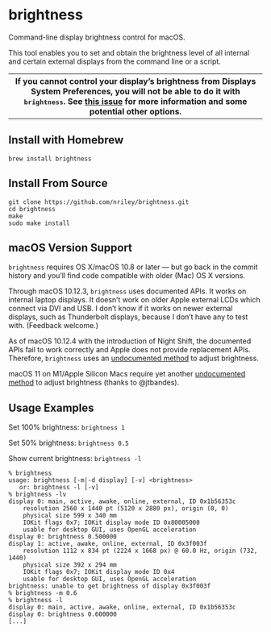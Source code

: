 brightness
==========

Command-line display brightness control for macOS.

This tool enables you to set and obtain the brightness level of all
internal and certain external displays from the command line or a
script.

<table><tr><th> If you cannot control your display’s brightness from
Displays System Preferences, you will not be able to do it with
<tt>brightness</tt>. See <a
href="https://github.com/nriley/brightness/issues/11">this issue</a>
for more information and some potential other options.
</th></tr></table>

Install with Homebrew
--------------------

```brew install brightness```

Install From Source
------------------

```shell
git clone https://github.com/nriley/brightness.git
cd brightness
make
sudo make install
```

macOS Version Support
---------------------

`brightness` requires OS X/macOS 10.8 or later — but go back in the
commit history and you’ll find code compatible with older (Mac) OS X
versions.

Through macOS 10.12.3, `brightness` uses documented APIs.  It works on
internal laptop displays.  It doesn’t work on older Apple external
LCDs which connect via DVI and USB.  I don’t know if it works on newer
external displays, such as Thunderbolt displays, because I don’t have
any to test with.  (Feedback welcome.)

As of macOS 10.12.4 with the introduction of Night Shift, the
documented APIs fail to work correctly and Apple does not provide
replacement APIs.  Therefore, `brightness` uses an [undocumented
method](https://github.com/nriley/brightness/issues/21) to adjust
brightness.

macOS 11 on M1/Apple Silicon Macs require yet another [undocumented
method](https://github.com/nriley/brightness/pull/36) to adjust
brightness (thanks to @jtbandes).

Usage Examples
--------------

Set 100% brightness: ```brightness 1```

Set 50% brightness: ```brightness 0.5```

Show current brightness: ```brightness -l```

````
% brightness
usage: brightness [-m|-d display] [-v] <brightness>
   or: brightness -l [-v]
% brightness -lv
display 0: main, active, awake, online, external, ID 0x1b56353c
	resolution 2560 x 1440 pt (5120 x 2880 px), origin (0, 0)
	physical size 599 x 340 mm
	IOKit flags 0x7; IOKit display mode ID 0x80005000
	usable for desktop GUI, uses OpenGL acceleration
display 0: brightness 0.500000
display 1: active, awake, online, external, ID 0x3f003f
	resolution 1112 x 834 pt (2224 x 1668 px) @ 60.0 Hz, origin (732, 1440)
	physical size 392 x 294 mm
	IOKit flags 0x7; IOKit display mode ID 0x4
	usable for desktop GUI, uses OpenGL acceleration
brightness: unable to get brightness of display 0x3f003f
% brightness -m 0.6
% brightness -l    
display 0: main, active, awake, online, external, ID 0x1b56353c
display 0: brightness 0.600000
[...]
````
